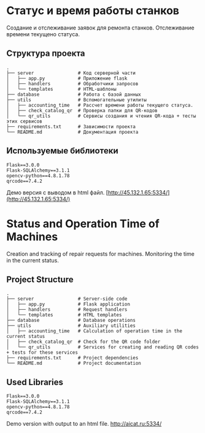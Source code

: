 # Статус и время работы станков 

Создание и отслеживание заявок для ремонта станков.
Отслеживание времени текущено статуса.

## Структура проекта

```plaintext
.
├── server                # Код серверной части
│   ├── app.py            # Приложение flask
│   ├── handlers          # Обработчики запросов
│   └── templates         # HTML-шаблоны
├── database              # Работа с базой данных
├── utils                 # Вспомогательные утилиты
│   ├── accounting_time   # Рассчет времени работы текущего статуса.
│   ├── check_catalog_qr  # Проверка папки для QR-кодов
│   └── qr_utils          # Сервисы создания и чтения QR-кода + тесты этих сервисов
├── requirements.txt      # Зависимости проекта
└── README.md             # Документация проекта
```

## Используемые библиотеки
```plaintext
Flask==3.0.0
Flask-SQLAlchemy==3.1.1
opencv-python==4.8.1.78
qrcode==7.4.2
```

Демо версия с выводом в html файл.
[http://45.132.1.65:5334/](http://45.132.1.65:5334/)


# Status and Operation Time of Machines

Creation and tracking of repair requests for machines.
Monitoring the time in the current status.

## Project Structure

```plaintext
.
├── server                # Server-side code
│   ├── app.py            # Flask application
│   ├── handlers          # Request handlers
│   └── templates         # HTML templates
├── database              # Database operations
├── utils                 # Auxiliary utilities
│   ├── accounting_time   # Calculation of operation time in the current status
│   ├── check_catalog_qr  # Check for the QR code folder
│   └── qr_utils          # Services for creating and reading QR codes + tests for these services
├── requirements.txt      # Project dependencies
└── README.md             # Project documentation
```

## Used Libraries
```plaintext
Flask==3.0.0
Flask-SQLAlchemy==3.1.1
opencv-python==4.8.1.78
qrcode==7.4.2
```

Demo version with output to an html file.
http://aicat.ru:5334/
